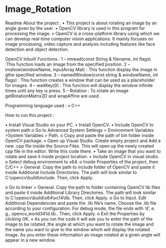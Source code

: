 # Image_Rotation
Readme
About the project :
•	This project is about rotating an image by an angle given by the user.
•	OpenCV library is used in this program for processing the image.
•	OpenCV is a cross-platform library using which we can develop real-time computer vision applications. It mainly focuses on image processing, video capture and analysis including features like face detection and object detection.

OpenCV Inbuilt Functions :
1 – imread(const String & filename, int flags) :This function loads an image from the specified   position.
2 – imshow(windowName, inputArray Mat) : This function display the image in gthe specified window.
3 – namedWindow(const string & windowName, int flags) : This function creates a window that can be used as a placeholder for images. 
4 – waitKey(0) : This function will display the window infinite times until any key is press.
5 – Rotation : To rotate an image getRotationMatrix2D and wrapAffine are used .

Programming language used :
•	C++

How to run this project :

•	Install Visual Studio on your PC.
•	Install OpenCV.
•	Include OpenCV to system path
o	Go to Advanced System Settings > Environment Variables >System Variables > Path.
o	Copy and paste the path of bin folder inside OpenCV package.
•	Open up Visual Studio. Create empty project and Add a new .cpp file inside the Source Files. This will open up the newly created cpp file in the editor. Write this code there.
•	Take an image that you want to rotate and save it inside project location.
•	Include OpenCV in visual studio.
   o	Select debug environment to x64.
   o	Inside Properties of the project, then C/C++ > General. Copy the path to include folder of OpenCV and paste it inside Additional Include Directories. The path will      look similar to C:\opencv\build\include. Then, click Apply.

   o	Go to linker > General. Copy the path to folder containing OpenCV  lib files and paste it inside Additional Library Directories. The path will look similar to            C:\opencv\build\x64\vc14\lib. Then, click Apply.
   o	Go to Input. Edit Additional Dependencies and paste the .lib file’s name. Choose the .lib file according to your configuration. For debug mode, the file ends with        ‘d’, e. g., opencv_world341d.lib.. Then, click Apply.
   o	Exit the Properties by clicking OK.
•	As you run the code it will ask you to enter the path of the image to be rotated ,the angle at which you want to rotate the image and the name you want to give to the window which will display the rotated image. As you enter these information an image rotated at a given angle will appear in a new window.
